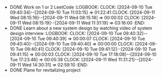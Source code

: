 - DONE Work on 1 or 2 LeetCode
  :LOGBOOK:
  CLOCK: [2024-09-10 Tue 09:40:34]--[2024-09-10 Tue 11:03:15] =>  01:22:41
  CLOCK: [2024-09-11 Wed 08:15:16]--[2024-09-11 Wed 08:15:18] =>  00:00:02
  CLOCK: [2024-09-11 Wed 08:15:19]--[2024-09-11 Wed 11:31:19] =>  03:16:00
  :END:
- DONE Learn about a new system design by watching video of system design interview
  :LOGBOOK:
  CLOCK: [2024-09-10 Tue 09:40:32]--[2024-09-10 Tue 09:40:39] =>  00:00:07
  CLOCK: [2024-09-10 Tue 09:40:40]--[2024-09-10 Tue 09:40:40] =>  00:00:00
  CLOCK: [2024-09-10 Tue 09:40:41]
  CLOCK: [2024-09-10 Tue 09:41:12]--[2024-09-10 Tue 09:41:15] =>  00:00:03
  CLOCK: [2024-09-10 Tue 17:18:08]--[2024-09-10 Tue 17:23:46] =>  00:05:38
  CLOCK: [2024-09-11 Wed 11:31:21]--[2024-09-11 Wed 14:30:31] =>  02:59:10
  :END:
- DONE Plane for revitalizing project